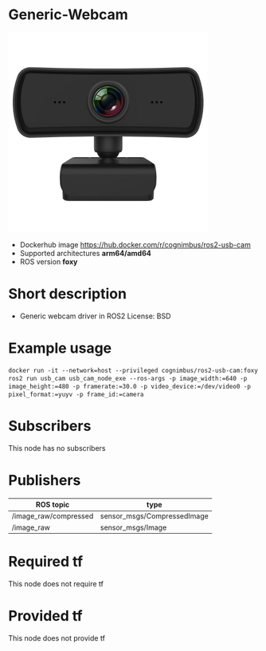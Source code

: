 # Generic-Webcam

<img src="./generic-webcam/generic-webcam-driver.jpg" alt="generic-webcam" width="400"/>

* Dockerhub image https://hub.docker.com/r/cognimbus/ros2-usb-cam
* Supported architectures <b>arm64/amd64</b>
* ROS version <b>foxy
</b>

# Short description
* Generic webcam driver in ROS2
License: BSD

# Example usage
```
docker run -it --network=host --privileged cognimbus/ros2-usb-cam:foxy ros2 run usb_cam usb_cam_node_exe --ros-args -p image_width:=640 -p image_height:=480 -p framerate:=30.0 -p video_device:=/dev/video0 -p pixel_format:=yuyv -p frame_id:=camera
```

# Subscribers
This node has no subscribers


# Publishers
ROS topic | type
--- | ---
/image_raw/compressed | sensor_msgs/CompressedImage
/image_raw | sensor_msgs/Image


# Required tf
This node does not require tf


# Provided tf
This node does not provide tf


